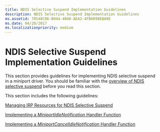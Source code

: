 ```yaml
---
title: NDIS Selective Suspend Implementation Guidelines
description: NDIS Selective Suspend Implementation Guidelines
ms.assetid: 70548C06-B944-4040-AEA2-4FB6098EBA9E
ms.date: 04/20/2017
ms.localizationpriority: medium
---
```


# NDIS Selective Suspend Implementation Guidelines


This section provides guidelines for implementing NDIS selective suspend in a miniport driver. You should be familiar with the [overview of NDIS selective suspend](overview-of-ndis-selective-suspend.md) before you read this section.

This section includes the following guidelines:

[Managing IRP Resources for NDIS Selective Suspend](managing-irp-resources-for-ndis-selective-suspend.md)

[Implementing a *MiniportIdleNotification* Handler Function](implementing-a-miniportidlenotification-handler-function.md)

[Implementing a *MiniportCancelIdleNotification* Handler Function](implementing-a-miniportcancelidlenotification-handler-function.md)

 

 





